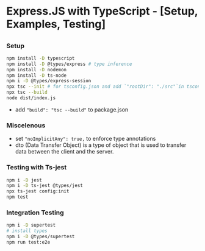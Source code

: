 # Express.JS with TypeScript - [Setup, Examples, Testing]

##

### Setup

```bash
npm install -D typescript
npm install -D @types/express # type inference
npm install -D nodemon
npm install -D ts-node
npm i -D @types/express-session
npx tsc --init # for tsconfig.json and add `"rootDir": "./src"`in tsconfig.json and`"outDir": "./dist"`
npx tsc --build
node dist/index.js
```

- add `"build": "tsc --build"` to package.json

### Miscelenous

- set `"noImplicitAny": true,` to enforce type annotations
- dto (Data Transfer Object) is a type of object that is used to transfer data between the client and the server.

### Testing with Ts-jest

```bash
npm i -D jest
npm i -D ts-jest @types/jest
npx ts-jest config:init
npm test
```

### Integration Testing

```bash
npm i -D supertest
# install types
npm i -D @types/supertest
npm run test:e2e
```
